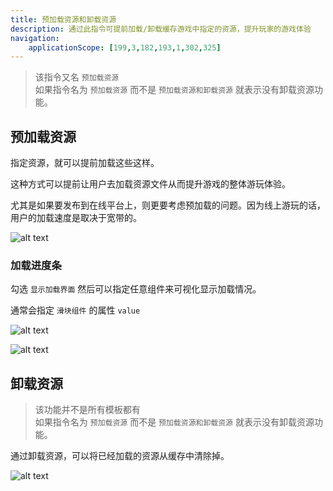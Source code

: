 ```yaml
---
title: 预加载资源和卸载资源
description: 通过此指令可提前加载/卸载缓存游戏中指定的资源，提升玩家的游戏体验
navigation:
    applicationScope: [199,3,182,193,1,302,325]
---
```


> 该指令又名 `预加载资源`
> <br>如果指令名为 `预加载资源` 而不是  `预加载资源和卸载资源` 就表示没有卸载资源功能。

## 预加载资源

指定资源，就可以提前加载这些这样。

这种方式可以提前让用户去加载资源文件从而提升游戏的整体游玩体验。

尤其是如果要发布到在线平台上，则更要考虑预加载的问题。因为线上游玩的话，用户的加载速度是取决于宽带的。

![alt text](https://cdn.gcw.wiki/gcw/image/zh_hans/commands/images/preloadingandunloadingresources/image.png)

### 加载进度条

勾选 `显示加载界面` 然后可以指定任意组件来可视化显示加载情况。

通常会指定 `滑块组件` 的属性 `value`

![alt text](https://cdn.gcw.wiki/gcw/image/zh_hans/commands/images/preloadingandunloadingresources/image-1.png)

![alt text](https://cdn.gcw.wiki/gcw/image/zh_hans/commands/images/preloadingandunloadingresources/image-2.png)

## 卸载资源

> 该功能并不是所有模板都有
> <br>如果指令名为 `预加载资源` 而不是  `预加载资源和卸载资源` 就表示没有卸载资源功能。

通过卸载资源，可以将已经加载的资源从缓存中清除掉。

![alt text](https://cdn.gcw.wiki/gcw/image/zh_hans/commands/images/preloadingandunloadingresources/image-3.png)
